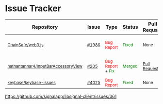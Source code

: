 # Issue Tracker




  Repository  |     Issue     |       Type       |      Status     |    Pull Requset   | Short Description |
------------- | --------------| ---------------- | --------------- | ----------------- | ----------------- |
| <sub>[ChainSafe/web3.js](https://github.com/ChainSafe/web3.js)</sub> | <sub> [#1986](https://github.com/ChainSafe/web3.js/issues/1986)</sub> | <span style="color:red"><sub>Bug Report</sub></span> | <sub><span style="color:green">Fixed</span></sub> | <sub>None </sub>| <sub>Version update broke some features. </sub>
| <sub>[nathantannar4/InputBarAccessoryView](https://github.com/nathantannar4/InputBarAccessoryView)</sub> | <sub> [#205](https://github.com/nathantannar4/InputBarAccessoryView/issues/205)</sub> | <sub><span style="color:red">Bug Report </span> + <span style="color:green">Fix </span></sub>| <sub><span style="color:green">Merged</span></sub> | <sub>[Pull Request](https://github.com/nathantannar4/InputBarAccessoryView/pull/206)</sub> | <sub>Autocomplete text had no dark mode support</sub>
|<sub>[keybase/keybase-issues](https://github.com/keybase/keybase-issues/)</sub> | <sub> [#4025](https://github.com/keybase/keybase-issues/issues/4025)</sub> | <sub><span style="color:red">Bug Report</span></sub> | <sub><span style="color:green">Fixed</span></sub> | <sub>None</sub> | <sub>pgp key import error </sub>



https://github.com/signalapp/libsignal-client/issues/361